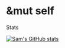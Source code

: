 # &mut self
Stats

[![Sam's GitHub stats](https://github-readme-stats.vercel.app/api?username=samuelvanderwaal)](https://github.com/samuelvanderwaal/mut-self)
